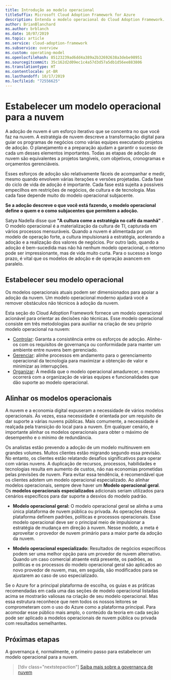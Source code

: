 ```yaml
---
title: Introdução ao modelo operacional
titleSuffix: Microsoft Cloud Adoption Framework for Azure
description: Entenda o modelo operacional do Cloud Adoption Framework.
author: BrianBlanchard
ms.author: brblanch
ms.date: 10/07/2019
ms.topic: article
ms.service: cloud-adoption-framework
ms.subservice: overview
ms.custom: operating-model
ms.openlocfilehash: 85123239ad6dd4a389a2b32692638a3debe98951
ms.sourcegitcommit: 35c162d2d09ec1c4a57d3d57a5db1d56ee883806
ms.translationtype: HT
ms.contentlocale: pt-BR
ms.lasthandoff: 10/17/2019
ms.locfileid: "72556625"
---
```

# <a name="establish-an-operating-model-for-the-cloud"></a>Estabelecer um modelo operacional para a nuvem

A adoção de nuvem é um esforço iterativo que se concentra no que você faz na nuvem. A estratégia de nuvem descreve a transformação digital para guiar os programas de negócios como várias equipes executando projetos de adoção. O planejamento e a preparação ajudam a garantir o sucesso de cada um desses elementos importantes. Todas as etapas de adoção de nuvem são equivalentes a projetos tangíveis, com objetivos, cronogramas e orçamentos gerenciáveis.

Esses esforços de adoção são relativamente fáceis de acompanhar e medir, mesmo quando envolvem várias iterações e versões projetadas. Cada fase do ciclo de vida de adoção é importante. Cada fase está sujeita a possíveis empecilhos em restrições de negócios, de cultura e de tecnologia. Mas cada fase depende muito do modelo operacional subjacente.

**Se a adoção descreve o que você está fazendo, o modelo operacional define o quem e o como subjacentes que permitem a adoção.**

Satya Nadella disse que **"A cultura come a estratégia no café da manhã"** . O modelo operacional é a materialização da cultura de TI, capturada em vários processos mensuráveis. Quando a nuvem é alimentada por um modelo de operação forte, a cultura impulsionará a estratégia, acelerando a adoção e a realização dos valores de negócios. Por outro lado, quando a adoção é bem-sucedida mas não há nenhum modelo operacional, o retorno pode ser impressionante, mas de vida muito curta. Para o sucesso a longo prazo, é vital que os modelos de adoção e de operação avancem em paralelo.

## <a name="establish-your-operating-model"></a>Estabelecer seu modelo operacional

Os modelos operacionais atuais podem ser dimensionados para apoiar a adoção da nuvem. Um modelo operacional moderno ajudará você a remover obstáculos não técnicos à adoção da nuvem.

Esta seção do Cloud Adoption Framework fornece um modelo operacional acionável para orientar as decisões não técnicas. Esse modelo operacional consiste em três metodologias para auxiliar na criação de seu próprio modelo operacional na nuvem:

- [Controlar](../govern/index.md): Garanta a consistência entre os esforços de adoção. Alinhe-os com os requisitos de governança ou conformidade para manter um ambiente entre nuvens bem gerenciado.
- [Gerenciar](../manage/index.md): alinhe processos em andamento para o gerenciamento operacional da tecnologia para maximizar a obtenção de valor e minimizar as interrupções.
- [Organizar](../organize/index.md): À medida que o modelo operacional amadurecer, o mesmo ocorrerá com a organização de várias equipes e funcionalidades que dão suporte ao modelo operacional.

## <a name="aligning-operating-models"></a>Alinhar os modelos operacionais

A nuvem e a economia digital expuseram a necessidade de vários modelos operacionais. Às vezes, essa necessidade é orientada por um requisito de dar suporte a várias nuvens públicas. Mais comumente, a necessidade é realçada pela transição do local para a nuvem. Em qualquer cenário, é importante alinhar os modelos operacionais para obter o máximo de desempenho e o mínimo de redundância.

Os analistas estão prevendo a adoção de um modelo multinuvem em grandes volumes. Muitos clientes estão migrando segundo essa previsão. No entanto, os clientes estão relatando desafios significativos para operar com várias nuvens. A duplicação de recursos, processos, habilidades e tecnologias resulta em aumento de custos, não nas economias prometidas pelas previsões de nuvem. Para evitar essa tendência, é recomendável que os clientes adotem um modelo operacional especializado. Ao alinhar modelos operacionais, sempre deve haver um **Modelo operacional geral**. Os **modelos operacionais especializados** adicionais seriam utilizados para cenários específicos para dar suporte a desvios do modelo padrão.

- **Modelo operacional geral:** O modelo operacional geral se alinha a uma única plataforma de nuvem pública ou privada. As operações dessa plataforma definem padrões, políticas e processos operacionais. Esse modelo operacional deve ser o principal meio de impulsionar a estratégia de mudança em direção à nuvem. Nesse modelo, a meta é aproveitar o provedor de nuvem primário para a maior parte da adoção da nuvem.

- **Modelo operacional especializado:** Resultados de negócios específicos podem ser uma melhor opção para um provedor de nuvem alternativo. Quando um caso comercial atraente está presente, os padrões, as políticas e os processos do modelo operacional geral são aplicados ao novo provedor de nuvem, mas, em seguida, são modificados para se ajustarem ao caso de uso especializado.

Se o Azure for a principal plataforma de escolha, os guias e as práticas recomendadas em cada uma das seções de modelo operacional listadas acima se mostrarão valiosas na criação de seu modelo operacional. Mas essa estrutura reconhece que nem todos os nossos leitores se comprometeram com o uso do Azure como a plataforma principal. Para acomodar esse público mais amplo, o conteúdo da teoria em cada seção pode ser aplicado a modelos operacionais de nuvem pública ou privada com resultados semelhantes.

## <a name="next-steps"></a>Próximas etapas

A governança é, normalmente, o primeiro passo para estabelecer um modelo operacional para a nuvem.

> [!div class="nextstepaction"]
> [Saiba mais sobre a governança de nuvem](../govern/index.md)
